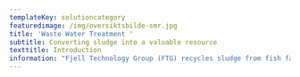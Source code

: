 ```yaml
---
templateKey: solutioncategory
featuredimage: /img/oversiktsbilde-smr.jpg
title: 'Waste Water Treatment '
subtitle: Converting sludge into a valuable resource
texttitle: Introduction
information: "Fjell Technology Group (FTG) recycles sludge from fish farms and municipal waste water plants. The sludge is used as an additive in fertiliser or other agricultural products. \n\n**Land-based fish farming** **and closed- & semi-closed fish farming** cages in sea is an expanding industry. With more fish farms of this type being established, wastewater management becomes an increasing concern. \n\nThese fish farms must clean their wastewater before letting it out into the recipient. The origin of the organic material in the wastewater is faeces and fish feed residues. \n\nIf we focus upon a land-based  fish farm there are typically two sources of wastewater that needs to be treated. The first and primary are mechanical filters of type disk filters or drum filters. All water circulating in a Recirculating Aquaculture System (RAS) or  going through a Flow Through fish farm goes through these mechanical filters. The suspended solids are collected by filters and through a backwash system removed from the filters.\n\nThe second main source, fixed bed biofilters, are only relevant for RAS fish farms. These bioreactors convert ammonia (NH3) and ammonium (NH4+) to NO3- (Nitrate) by use of nitrifying bacteria living on fixed structures with large surface. All wastewater fractions are transported typically to a buffer tank prior to the wastewater treatment plant. \n\nFjell Technology Group offer 3 main types of solutions for treatment aquaculture wastewater: \n\n\\- Low-Cost Capture System: low investment cost and moderate capture rate\n\n\\- **Fjell P&W ECO Capture System: environmentally friendly solution with high capture rate**\n\n![](/img/om1.jpg \"Fjell P&W Eco Capture System\")\n\n\\- **High Capture Separation System: highest possible capture rate**\n\n![](/img/_mg_2772.jpg \"Fjell AL-2 High Capture Separation System\")\n\nThe 3 different solutions are 100% scalable to any amount of wastewater and organic load that needs to be treated. Typically, the first step is to build structure in the wastewater before the wastewater enters a separation/thickening process stage. The second step is dewatering before the sludge is either put into storage/transport tanks, or enter a Fjell FRS Sludge Dryer System.  Fjell Sludge Dryer System are robust and  scalable to need.\n\n**Wastewater** is also an ongoing concern for many municipalities and waste management authorities, who must manage public sewage and waste streams from growing populations. \n\nFTG's dryer design is patented and market leading. Fjell's Turbo Disc Dryers are the most reliable and energy-efficient dryer available on the market. It is common to transport wet sludge, with typical dry matter content between 15-25% with trucks or train to processing plants that can utilize it further. By drying the sludge locally, it becomes more storage stabile and as much as 75% of the water can be removed, thus saving significant cost of transportation.\n\n![](/img/bilder-turbodisktørke.png \"Fjell Turbo Disc Dryer\")\n\nThe dried sludge could be repurposed as an additive for producing fertiliser, or in other agricultural products that rely on nutrients such as nitrogen and phosphorus.\n\n**Benefits**\n\nFTG’s technology contributes to a circular economy by recycling sludge to fertilizer.\n\nThe solution helps fish farmers and municipal wastewater plants to minimize waste management and transport. Our solution cuts both costs and emissions from production, treatment processes and transport.\n\nFTG has delivered its biowaste handling equipment worldwide, including Germany, Holland, Iceland, Italy, Japan, Norway, and Saudi Arabia.\n\nAt  a glance:\n\n**\\-      3 different wastewater treatment solutions tailor made for customer needs**  \n\n**\\-\tRecycling of fish sludge and wastewater for fertiliser**\n\n**\\-\tComplete process taking organic material from wastewater concentrations below 0,1% up to**       \n\n\n\n**stabilized fine-grained powder with dry matter content above 90%.**   \n\n**\\-\tReduces the need for sludge transport** \n\nPlease check our references for more info."
---
```


